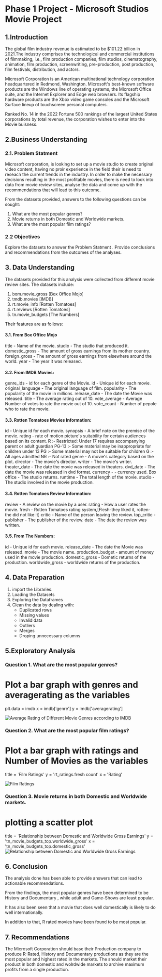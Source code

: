 # Phase 1 Project - Microsoft Studios Movie Project
## 1.Introduction
The global film industry revenue is estimated to be $101.22 billion in 2021.The industry comprises the technological and commercial institutions of filmmaking, i.e., film production companies, film studios, cinematography, animation, film production, screenwriting, pre-production, post production, film festivals, distribution, and actors.

Microsoft Corporation is an American multinational technology corporation headquartered in Redmond, Washington. Microsoft's best-known software products are the Windows line of operating systems, the Microsoft Office suite, and the Internet Explorer and Edge web browsers. Its flagship hardware products are the Xbox video game consoles and the Microsoft Surface lineup of touchscreen personal computers.

Ranked No. 14 in the 2022 Fortune 500 rankings of the largest United States corporations by total revenue, the corporation wishes to enter into the Movie buisness.

## 2.Business Understanding
### 2.1. Problem Statment
Microsoft corporation, is looking to set up a movie studio to create original video content, having no proir experience in the field their is need to reseach the current trends in the industry. In order to make the necessary decisions resulting in the most profitable movies, there is need to look into data from movie review sites, analyse the data and come up with the recommendations that will lead to this outcome.

From the datasets provided, answers to the following questions can be sought:

1. What are the most popular genres?
2. Movie returns in both Domestic and Worldwide markets.
3. What are the most popular film ratings?

### 2.2 Objectives
Explore the datasets to answer the Problem Statment .
Provide conclusions and recommendations from the outcomes of the analyses.

## 3. Data Understanding
The datasets provided for this analysis were collected from different movie review sites.
The datasets include:

1. bom.movie_gross [Box Office Mojo]
2. tmdb.movies [IMDB]
3. rt.movie_info [Rotten Tomatoes]
4. rt.reviews [Rotten Tomatoes]
5. tn.movie_budgets [The Numbers]

Their features are as follows:

#### 3.1. From Box Office Mojo
title - Name of the movie.
studio - The studio that produced it.
domestic_gross - The amount of gross earnings from its mother country.
foreign_gross - The amount of gross earnings from elsewhere around the world.
year - The year it was released.

#### 3.2. From IMDB Movies:
genre_ids - id for each genre of the Movie.
id - Unique id for each movie.
original_language - The original language of film.
popularity - The popularity of the movie in millions.
release_date - The date the Movie was released.
title - The average rating out of 10.
vote_average - Average Number of votes to rate the movie out of 10.
vote_count - Number of pepole who to rate the movie.

#### 3.3. Rotten Tomatoes Movies Information:
id - Unique id for each movie.
synopsis - A brief note on the premise of the movie.
rating - rate of motion picture's suitability for certain audiences based on its content.
R :- Restricted: Under 17 requires accompanying parent or adult guardian
PG-13 :- Some material may be inappropriate for children under 13
PG :- Some material may not be suitable for children
G :- All ages admitted
NR :- Not rated
genre - A movie's category based on the plot.
director - The movie's director.
writer - The movie's writer.
theater_date - The date the movie was released in theaters.
dvd_date - The date the movie was released in dvd format.
currency - - currency used.
Box office - The studio returns.
runtime - The total length of the movie.
studio - The studio involved in the movie production.

#### 3.4. Rotten Tomatoes Review Information:
review - A review on the movie by a user.
rating - How a user rates the movie.
fresh - Rotten Tomatoes rating system,[Flesh-they liked it, rotten- the did not like it]
critic - Name of the person leaving the review.
top_critic -
publisher - The publisher of the review.
date - The date the review was written.

#### 3.5. From The Numbers:
id - Unique id for each movie.
release_date - The date the Movie was released.
movie - The movie name.
production_budget - amount of money used in the movie production.
domestic_gross - Dometic returns of the production.
worldwide_gross - worldwide returns of the production.

## 4. Data Preparation
1. import the Libraries.
2. Loading the Datasets
3. Exploring the Dataframes
4. Clean the data by dealing with:
    - Duplicated rows
    - Missing values
    - Invalid data
    - Outliers
    - Merges
    - Droping unnecessary columns

## 5.Exploratory Analysis
### Question 1. What are the most popular genres?
# Plot a bar graph with genres and averagerating as the variables

plt.data = imdb
x = imdb['genre']
y = imdb['averagerating'] 

![Average Rating of Different Movie Genres according to IMDB](https://github.com/Collinskanyiri/DSC-Phase-1-project/assets/86715443/809266e7-1d87-4ee5-9431-7e37cea3c22f)


### Question 2. What are the most popular film ratings?
# Plot a bar graph with ratings and Number of Movies as the variables

title = 'Film Ratings'
y = 'rt_ratings.fresh count'
x = 'Rating'

![Film Ratings](https://github.com/Collinskanyiri/DSC-Phase-1-project/blob/master/img/Film%20Ratings.png?raw=true)
### Question 3. Movie returns in both Domestic and Worldwide markets.
# plotting a scatter plot

title = 'Relationship between Domestic and Worldwide Gross Earnings'
y = 'tn_movie_budgets_top.worldwide_gross'
x = 'tn_movie_budgets_top.domestic_gross'
![Relationship between Domestic and Worldwide Gross Earnings](https://github.com/Collinskanyiri/DSC-Phase-1-project/blob/master/img/Relationship%20between%20Domestic%20and%20Worldwide%20Gross%20Earnings.png?raw=true)


## 6. Conclusion
The analysis done has been able to provide answers that can lead to actionable recommendations. 

From the findings, the most popular genres have been determined to be History and Documentary , while adult and Game-Shows are least popular. 

It has also been seen that a movie that does well domestically is likely to do well internationally. 

In addition to that, R rated movies have been found to be most popular.
## 7. Recommendations
The Microsoft Corporation should base their Production company to produce R-Rated, History and Documentary productions as they are the most popular and highest rated in the markets.
The should market their product in both domestic and wolrdwide markets to archive maximum profits from a single production.
